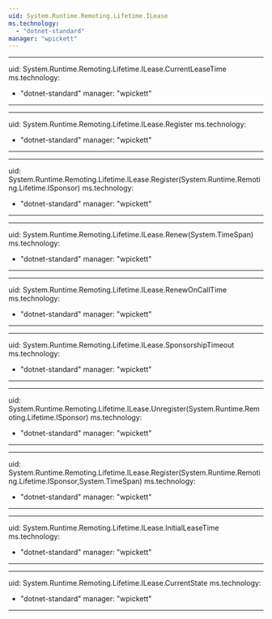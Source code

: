 ```yaml
---
uid: System.Runtime.Remoting.Lifetime.ILease
ms.technology: 
  - "dotnet-standard"
manager: "wpickett"
---
```


---
uid: System.Runtime.Remoting.Lifetime.ILease.CurrentLeaseTime
ms.technology: 
  - "dotnet-standard"
manager: "wpickett"
---

---
uid: System.Runtime.Remoting.Lifetime.ILease.Register
ms.technology: 
  - "dotnet-standard"
manager: "wpickett"
---

---
uid: System.Runtime.Remoting.Lifetime.ILease.Register(System.Runtime.Remoting.Lifetime.ISponsor)
ms.technology: 
  - "dotnet-standard"
manager: "wpickett"
---

---
uid: System.Runtime.Remoting.Lifetime.ILease.Renew(System.TimeSpan)
ms.technology: 
  - "dotnet-standard"
manager: "wpickett"
---

---
uid: System.Runtime.Remoting.Lifetime.ILease.RenewOnCallTime
ms.technology: 
  - "dotnet-standard"
manager: "wpickett"
---

---
uid: System.Runtime.Remoting.Lifetime.ILease.SponsorshipTimeout
ms.technology: 
  - "dotnet-standard"
manager: "wpickett"
---

---
uid: System.Runtime.Remoting.Lifetime.ILease.Unregister(System.Runtime.Remoting.Lifetime.ISponsor)
ms.technology: 
  - "dotnet-standard"
manager: "wpickett"
---

---
uid: System.Runtime.Remoting.Lifetime.ILease.Register(System.Runtime.Remoting.Lifetime.ISponsor,System.TimeSpan)
ms.technology: 
  - "dotnet-standard"
manager: "wpickett"
---

---
uid: System.Runtime.Remoting.Lifetime.ILease.InitialLeaseTime
ms.technology: 
  - "dotnet-standard"
manager: "wpickett"
---

---
uid: System.Runtime.Remoting.Lifetime.ILease.CurrentState
ms.technology: 
  - "dotnet-standard"
manager: "wpickett"
---

